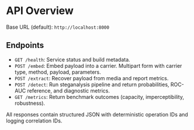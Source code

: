 # API Overview

Base URL (default): `http://localhost:8000`

## Endpoints

- `GET /health`: Service status and build metadata.
- `POST /embed`: Embed payload into a carrier. Multipart form with carrier type, method, payload, parameters.
- `POST /extract`: Recover payload from media and report metrics.
- `POST /detect`: Run steganalysis pipeline and return probabilities, ROC-AUC reference, and diagnostic metrics.
- `GET /metrics`: Return benchmark outcomes (capacity, imperceptibility, robustness).

All responses contain structured JSON with deterministic operation IDs and logging correlation IDs.
